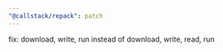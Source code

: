 ```yaml
---
"@callstack/repack": patch
---
```


fix: download, write, run instead of download, write, read, run
